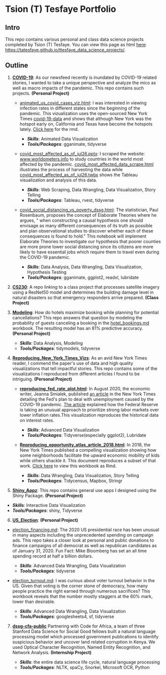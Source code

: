 # Tsion (T) Tesfaye Portfolio

## Intro

This repo contains various personal and class data science projects completed by Tsion (T) Tesfaye. You can view this page as html [here](https://tatesfaye.github.io/ttesfaye_data_science_projects/): https://tatesfaye.github.io/ttesfaye_data_science_projects/.

## Outline

1) **[COVID-19](COVID-19)**: As our newsfeed recently is inundated by COVID-19 related stories, I wanted to take a unique perspective and analyze the mico as well as macro impacts of the pandemic. This repo contains such projects. **(Personal Project)**


   * [animated_us_covid_cases_viz.html](https://tatesfaye.github.io/ttesfaye_data_science_projects/COVID-19/animated_us_covid_cases_viz.html): I was interested in viewing infection rates in different states since the beginning of the pandemic. This vizualization uses the open-sourced New York Times [covid-19-data](https://github.com/nytimes/covid-19-data) and shows that although New York was the hotspot early on, California and Texas have become the hotspots lately. [Click here](https://github.com/tatesfaye/ttesfaye_data_science_projects/blob/master/COVID-19/animated_us_covid_cases_viz.Rmd) for the rmd.


      + **_Skills_**: Animated Data Visualization
      + **_Tools/Packages_**: gganimate, tidyverse


   * [covid_most_affected_as_of_jul26.pptx](COVID-19/covid_most_affected_as_of_jul26.pptx): I scraped the website: www.worldometers.info to study countries in the world most affected by the pandemic. [covid_most_affected_data_scrape.html](COVID-19/covid_most_affected_data_scrape.html) illustrates the process of harvesting the data while [covid_most_affected_as_of_jul26.twbx](COVID-19/covid_most_affected_as_of_jul26.twbx) shows the Tableau visualization and analysis of this data.          

      + **_Skills_**: Web Scraping, Data Wrangling, Data Visualization, Story Telling
      + **_Tools/Packages_**: Tableau, rvest, tidyverse

   * [covid_social_distancing_vs_poverty_dssg.html](https://tatesfaye.github.io/ttesfaye_data_science_projects/COVID-19/covid_social_distancing_vs_poverty_dssg.html): The statistician, Paul Rosenbaum, proposes the concept of Elaborate Theories where he argues, " when constructing a causal hypothesis one should envisage as many different consequences of its truth as possible and plan observational studies to discover whether each of these consequences is found to hold." This notebook will implement Elaborate Theories to investigate our hypothesis that poorer counties are more prone lower social distancing since its citizens are more likely to have essential jobs which require them to travel even during the COVID-19 pandemic.

      + **_Skills_**: Data Analysis, Data Wrangling, Data Visualization, Hypothesis Testing
      + **_Tools/Packages_**: gganimate, ggplot2, readxl, lubridate


2) **[CS230](https://github.com/CX3XC/CS230)**: A repo linking to a class project that processes satellite imagery using a ResNet50 model and determines the building damage level in natural disasters so that emergency responders arrive prepared. **(Class Project)**


3) **[Modeling](Modeling)**: How do hotels maximize booking while planning for potential cancellations? This repo answers that question by modeling the probability of guests canceling a booking in the [hotel_bookings.md](Modeling/hotel_bookings.md) workbook. The resulting model has an 81% predictive accuracy. **(Personal Project)**

   * **_Skills_**: Data Analysis, Modeling
   * **_Tools/Packages_**: tidymodels, tidyverse



4) **[Reproducing_New_York_Times_Vizs](https://tatesfaye.github.io/ttesfaye_data_science_projects/Reproducing_New_York_Times_Vizs/)**: As an avid New York Times reader, I commend the paper's use of data and high quality visualizations that tell impactful stories. This repo contains some of the visualizations I reproduced from different articles I found to be intriguing. **(Personal Project)**


   * **[reproducing_fed_rate_plot.html](https://tatesfaye.github.io/ttesfaye_data_science_projects/Reproducing_New_York_Times_Vizs/reproducing_fed_rate_plot.html)**:  In August 2020, the economic writer, Jeanna Smialek, published [an article](https://www.nytimes.com/2020/08/27/business/economy/federal-reserve-inflation-jerome-powell.html) in the New York Times detailing the Fed's plan to deal with unemployment caused by the COVID-19 pandemic. [The article](https://www.nytimes.com/2020/08/27/business/economy/federal-reserve-inflation-jerome-powell.html) explained how the Federal Reserve is taking an unusual approach to prioritize strong labor markets over lower inflation rates.This visualization reproduces the historical data on interest rates.

      + **_Skills_**: Advanced Data Visualization
      + **_Tools/Packages_**: Tidyverse(especially ggplot2), Lubridate

    
   * **[Reproducing_opportunity_atlas_article_2018.html](https://tatesfaye.github.io/ttesfaye_data_science_projects/Reproducing_New_York_Times_Vizs/reproducing_opportunity_atlas_article_2018.html)**: In 2018, the New York Times published a compelling visualization showing how some neighborhoods facilitate the upward economic mobility of kids while others shackle it. This document reproduces a subset of that work. [Click here](https://github.com/tatesfaye/ttesfaye_data_science_projects/blob/master/Reproducing_New_York_Times_Vizs/reproducing_opportunity_atlas_article_2018.Rmd) to view this workbook as Rmd.

      + **_Skills_**: Data Wrangling, Data Visualization, Story Telling
      + **_Tools/Packages_**: Tidycensus, Mapbox, Stringr
   
 5) **[Shiny_Appz](https://tsiontesfaye.shinyapps.io/Interactive_viz_plot_your_data/)**: This repo contains general use apps I designed using the Shiny Package. **(Personal Project)**
 
 
   * **_Skills_**: Interactive Data Visualization
   * **_Tools/Packages_**:  shiny, Tidyverse

    
 6) **[US_Election](US_Election)**: **(Personal Project)**

   * [election_financing.md](US_Election/election_financing.md): The 2020 US presidential race has been unusual in many aspects including the unprecedented spending on campaign ads. This repo takes a closer look at personal and public donations to finance campaigns of all democrat as well as republican candidates as of January 31, 2020. Fun Fact: Mike Bloomberg has set an all time spending record at half a billion dollars.    

      + **_Skills_**: Advanced Data Wrangling, Data Visualization
      + **_Tools/Packages_**: tidyverse


   * [election_turnout.md](US_Election/election_turnout.md): I was curious about voter turnout behavior in the US. Given that voting is the corner stone of democracy, how many people practice the right earned through numerous sacrifices? This workbook reveals that the number mostly staggers at the 60\% mark, lower than desirable.

      + **_Skills_**: Advanced Data Wrangling, Data Visualization
      + **_Tools/Packages_**: googlesheets4, sf, tidyverse


   
7) **[dssg-cfa-public](https://github.com/StanfordDataScience/dssg-cfa-public)** Partnering with Code for Africa, a team of three Stanford Data Science for Social Good fellows built a natural language processing model which processed government publications to identify suspicious behavior and uncover land related corruption in Kenya. We used Optical Character Recognition, Named Entity Recognition, and Network Analysis. **(Internship Project)**

   * **_Skills_**: the entire data science life cycle, natural language processing
   * **_Tools/Packages_**: NLTK, spaCy, Snorkel, Microsoft OCR, Python

